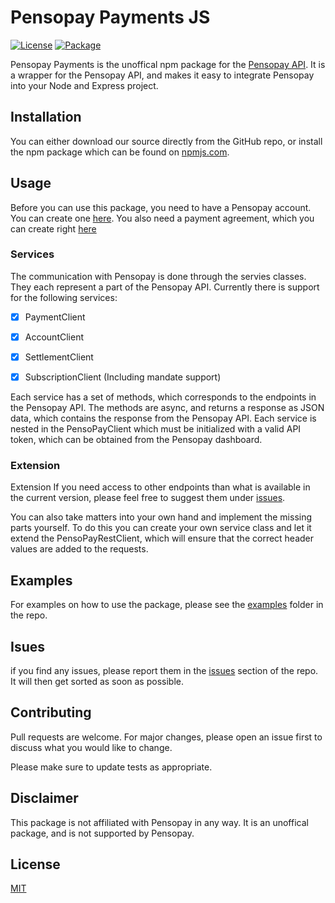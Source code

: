 # Pensopay Payments JS

[![License](https://img.shields.io/badge/license-MIT-blue.svg)](https://opensource.org/licenses/MIT)
[![Package](https://img.shields.io/badge/Package-npm-red)](https://www.npmjs.com/package/pensopayjs)

Pensopay Payments is the unoffical npm package for the [Pensopay API](https://docs.pensopay.com/v2.0/reference/getting-started). It is a wrapper for the Pensopay API, and makes it easy to integrate Pensopay into your Node and Express project.

## Installation

You can either download our source directly from the GitHub repo, or install the npm package which can be found on [npmjs.com](https://www.nuget.org/packages/Pensopay/).

## Usage

Before you can use this package, you need to have a Pensopay account. You can create one [here](https://app.pensopay.com/).
You also need a payment agreement, which you can create right [here](https://dashboard.pensopay.com/register?partner=colmornconsulting)

### Services

The communication with Pensopay is done through the servies classes. They each represent a part of the Pensopay API.
Currently there is support for the following services:

- [x] PaymentClient
- [x] AccountClient
- [x] SettlementClient 
- [x] SubscriptionClient (Including mandate support)


Each service has a set of methods, which corresponds to the endpoints in the Pensopay API. The methods are async, and returns a response as JSON data, which contains the response from the Pensopay API.
Each service is nested in the PensoPayClient which must be initialized with a valid API token, which can be obtained from the Pensopay dashboard.

### Extension
Extension
If you need access to other endpoints than what is available in the current version, please feel free to suggest them under [issues](https://github.com/V4LVE/Pensopayjs/issues).

You can also take matters into your own hand and implement the missing parts yourself.
To do this you can create your own service class and let it extend the PensoPayRestClient, which will ensure that the correct header values are added to the requests.

## Examples
 For examples on how to use the package, please see the [examples](https://github.com/V4LVE/Pensopayjs/tree/master/Pensopay.Examples) folder in the repo.

## Isues
if you find any issues, please report them in the [issues](https://github.com/V4LVE/Pensopayjs/issues) section of the repo.
It will then get sorted as soon as possible.




## Contributing

Pull requests are welcome. For major changes, please open an issue first
to discuss what you would like to change.

Please make sure to update tests as appropriate.

## Disclaimer
This package is not affiliated with Pensopay in any way. It is an unoffical package, and is not supported by Pensopay.

## License

[MIT](https://choosealicense.com/licenses/mit/)
